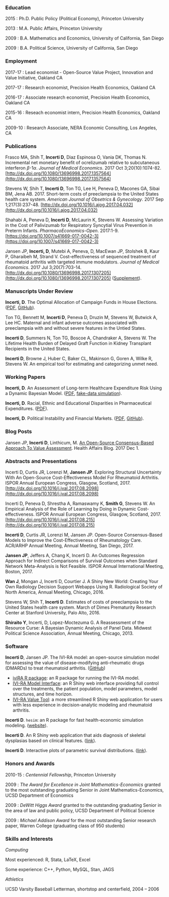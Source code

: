 ### Education
2015
: Ph.D. Public Policy (Political Economy), Princeton University

2013
: M.A. Public Affairs, Princeton University

2009
: B.A. Mathematics and Economics, University of California, San Diego

2009
:  B.A. Political Science, University of California, San Diego

### Employment
2017-17
: Lead economist - Open-Source Value Project, Innovation and Value Initiative, Oakland CA

2017-17
: Research economist, Precision Health Economics, Oakland CA

2016-17
: Associate research economist, Precision Health Economics, Oakland CA

2015-16
: Reseach economist intern, Precision Health Economics, Oakland CA

2009-10
: Research Associate, NERA Economic Consulting, Los Angeles, CA

### Publications
Frasco MA, Shih T, **Incerti D**, Diaz Espinosa O, Vania DK, Thomas N. Incremental net monetary benefit of ocrelizumab relative to subcutaneous interferon $\beta$-1$\alpha$. *Journal of Medical Economics*. 2017 Oct 3;20(10):1074-82. [http://dx.doi.org/10.1080/13696998.2017.1357564](http://dx.doi.org/10.1080/13696998.2017.1357564)

Stevens W, Shih T, **Incerti D**, Ton TG, Lee H, Peneva D, Macones GA, Sibai BM, Jena AB. 2017. Short-term costs of preeclampsia to the United States health care system. *American Journal of Obsetrics & Gynecology*. 2017 Sep 1;217(3):237-48. [http://dx.doi.org/10.1016/j.ajog.2017.04.032](http://dx.doi.org/10.1016/j.ajog.2017.04.032)

Shahabi A, Peneva D, **Incerti D**, McLaurin K, Stevens W. Assessing Variation in the Cost of Palivizumab for Respiratory Syncytial Virus Prevention in Preterm Infants. *PharmacoEconomics-Open*. 2017:1-9. [https://doi.org/10.1007/s41669-017-0042-3](https://doi.org/10.1007/s41669-017-0042-3)

Jansen JP, **Incerti, D**, Mutebi A, Peneva, D, MacEwan JP, Stolshek B, Kaur P, Gharaibeh M, Strand V. Cost-effectiveness of sequenced treatment of rheumatoid arthritis with targeted immune modulators. *Journal of Medical Economics*. 2017 Jul 3;20(7):703-14. [http://dx.doi.org/10.1080/13696998.2017.1307205](http://dx.doi.org/10.1080/13696998.2017.1307205) ([Supplement](http://devinincerti.com/papers/ce-bdmards-ra-jme-2017-supplement.pdf)).

### Manuscripts Under Review
**Incerti, D**. The Optimal Allocation of Campaign Funds in House Elections. ([PDF](http://devinincerti.com/papers/optimal_house.pdf), [GitHub](https://github.com/dincerti/optimal-house)).

Ton TG, Bennett M, **Incerti D**, Peneva D, Druzin M, Stevens W, Butwick A, Lee HC. Maternal and infant adverse outcomes associated with preeclampsia with and without severe features in the Untied States.

**Incerti D**, Summers N, Ton TG, Boscoe A, Chandraker A, Stevens W. The Lifetime Health Burden of Delayed Graft Function in Kidney Transplant Recipients in the United States.

**Incerti D**, Browne J, Huber C, Baker CL, Makinson G, Goren A, Wilke R, Stevens W. An empirical tool for estimating and categorizing unmet need. 

### Working Papers
**Incerti, D**. An Assessment of Long-term Healthcare Expenditure Risk Using a Dynamic Bayesian Model. ([PDF](http://devinincerti.com/papers/longterm_spending.pdf), [fake-data simulation](http://devinincerti.com/twopart_re_longitudinal.html)).

**Incerti, D**. Racial, Ethnic and Educational Disparities in Pharmaceutical Expenditures. ([PDF](http://devinincerti.com/papers/disparities_rx.pdf)).

**Incerti, D**. Political Instability and Financial Markets. ([PDF](http://devinincerti.com/papers/instability_finance.pdf), 
[GitHub](https://github.com/dincerti/political-instability)).

### Blog Posts
Jansen JP, **Incerti D**, Linthicum, M. [An Open-Source Consensus-Based Approach To Value Assessment](https://www.healthaffairs.org/action/showDoPubSecure?doi=10.1377%2Fhblog20171212.640960&format=full). Health Affairs Blog. 2017 Dec 1.

### Abstracts and Presentations
Incerti D, Curtis JR, Lorenzi M, **Jansen JP**. Exploring Structural Uncertainty With An Open-Source Cost-Effectiveness Model For Rheumatoid Arthritis. ISPOR Annual European Congress, Glasgow, Scotland, 2017. [http://dx.doi.org/10.1016/j.jval.2017.08.2098](http://dx.doi.org/10.1016/j.jval.2017.08.2098)

Incerti D, Peneva D, Shrestha A, Ramaswamy K, **Smith G**, Stevens W. An Empirical Analysis of the Role of Learning by Doing in Dynamic Cost-effectiveness. ISPOR Annual European Congress, Glasgow, Scotland, 2017. [http://dx.doi.org/10.1016/j.jval.2017.08.215](http://dx.doi.org/10.1016/j.jval.2017.08.215)

**Incerti D**, Curtis JR, Lorenzi M, Jansen JP. Open-Source Consensus-Based Models to Improve the Cost-Effectiveness of Rheumatology Care. ACR/ARHP Annual Meeting, Annual Meeting, San Diego, 2017. 

**Jansen JP**, Jeffers A, Chang K, Incerti D. An Outcomes Regression Approach for Indirect Comparisons of Survival Outcomes when Standard Network Meta-Analysis is Not Feasible. ISPOR Annual International Meeting, Boston, 2017. 

**Wan J**, Mongan J, Incerti D, Courtier J. A Shiny New World: Creating Your Own Radiology Decision Support Webapps Using R. Radiological Society of North America, Annual Meeting, Chicago, 2016.

Stevens W, Shih T, **Incerti D**. Estimates of costs of preeclampsia to the United States health care system. March of Dimes Prematurity Research Center at Stanford University, Palo Alto, 2016.

**Shiraito Y**, Incerti, D, Lopez-Moctezuma G. A Reassessment of the Resource Curse: A Bayesian Dynamic Analysis of Panel Data. Midwest Political Science Association, Annual Meeting, Chicago, 2013.

### Software

**Incerti D**, Jansen JP. The IVI-RA model: an open-source simulation model for assessing the value of disease-modifying anti-rheumatic drugs (DMARDs) to treat rheumatoid arthritis. ([GitHub](https://github.com/InnovationValueInitiative/IVI-RA))

* [iviRA R package](https://innovationvalueinitiative.github.io/IVI-RA): an R package for running the IVI-RA model.
* [IVI-RA Model Interface](https://innovationandvalueinitiative.shinyapps.io/ivi-ra-expert/): an R Shiny web interface providing full control over the treatments, the patient population, model parameters, model structures, and time horizon.
* [IVI-RA Value Tool](http://apps.thevalueinitiative.org/ivi-ra/): a more streamlined R Shiny web application for users with less experience in decision-analytic modeling and rheumatoid arthritis.

**Incerti D**. `hesim`: an R package for fast health-economic simulation modeling. ([website](https://innovationvalueinitiative.github.io/hesim/)).

**Incerti D**. An R Shiny web application that aids diagnosis of skeletal dysplasias based on clinical features. ([link](http://104.131.159.61:3838/skeletal-dysplasias/)).

**Incerti D**. Interactive plots of parametric survival distributions. ([link](http://104.131.159.61:3838/survival-curves/)).

### Honors and Awards
2010-15
: *Centennial Fellowship*, Princeton University

2009
: *The Award for Excellence in Joint Mathematics-Economics* granted to the most outstanding graduating Senior in Joint Mathematics-Economics, UCSD Department of Economics

2009
: *DeWitt Higgs Award* granted to the outstanding graduating Senior in the area of law and public policy, UCSD Department of Political Science

2009
: *Michael Addison Award* for the most outstanding Senior research paper, Warren College (graduating class of 950 students)

### Skills and Interests
*Computing*

Most experienced: R, Stata, LaTeX, Excel

Some experience: C++, Python, MySQL, Stan, JAGS

*Athletics*

UCSD Varsity Baseball Letterman, shortstop and centerfield, 2004 – 2006
